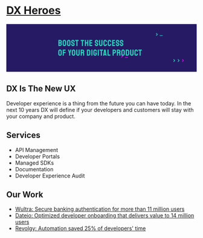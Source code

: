 # [DX Heroes](https://dxheroes.io?utm_source=github&utm_medium=profile_readme&utm_campaign=headline)

![DX Heroes](https://github.com/DXHeroes/.github/blob/main/profile/cover.png?raw=true)

## DX Is The New UX

Developer experience is a thing from the future you can have today. In the next 10 years DX will define if your developers
and customers will stay with your company and product.

## Services

- API Management
- Developer Portals
- Managed SDKs
- Documentation
- Developer Experience Audit

## Our Work

- [Wultra: Secure banking authentication for more than 11 million users](https://www.dxheroes.io/case-studies/secure-banking-authentication-for-more-than-11-million-users?utm_source=github&utm_medium=profile_readme&utm_campaign=services)
- [Dateio: Optimized developer onboarding that delivers value to 14 million users](https://www.dxheroes.io/case-studies/optimized-developer-onboarding-that-delivers-value-to-14-million-users?utm_source=github&utm_medium=profile_readme&utm_campaign=services)
- [Revolgy: Automation saved 25% of developers' time](https://www.dxheroes.io/case-studies/automation-saved-25-percent-of-developers-time?utm_source=github&utm_medium=profile_readme&utm_campaign=services)
